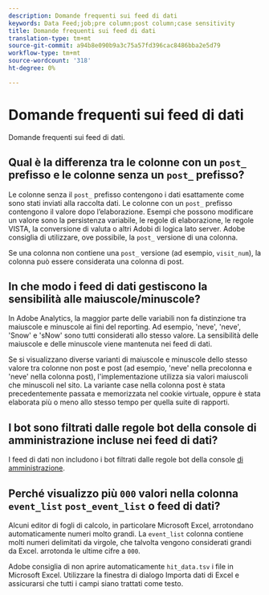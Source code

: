 ```yaml
---
description: Domande frequenti sui feed di dati
keywords: Data Feed;job;pre column;post column;case sensitivity
title: Domande frequenti sui feed di dati
translation-type: tm+mt
source-git-commit: a94b8e090b9a3c75a57fd396cac8486bba2e5d79
workflow-type: tm+mt
source-wordcount: '318'
ht-degree: 0%

---
```



# Domande frequenti sui feed di dati

Domande frequenti sui feed di dati.

## Qual è la differenza tra le colonne con un `post_` prefisso e le colonne senza un `post_` prefisso?

Le colonne senza il `post_` prefisso contengono i dati esattamente come sono stati inviati alla raccolta dati. Le colonne con un `post_` prefisso contengono il valore dopo l’elaborazione. Esempi che possono modificare un valore sono la persistenza variabile, le regole di elaborazione, le regole VISTA, la conversione di valuta o altri Adobi di logica  lato server.  Adobe consiglia di utilizzare, ove possibile, la `post_` versione di una colonna.

Se una colonna non contiene una `post_` versione (ad esempio, `visit_num`), la colonna può essere considerata una colonna di post.

## In che modo i feed di dati gestiscono la sensibilità alle maiuscole/minuscole?

In  Adobe Analytics, la maggior parte delle variabili non fa distinzione tra maiuscole e minuscole ai fini del reporting. Ad esempio, &#39;neve&#39;, &#39;neve&#39;, &#39;Snow&#39; e &#39;sNow&#39; sono tutti considerati allo stesso valore. La sensibilità delle maiuscole e delle minuscole viene mantenuta nei feed di dati.

Se si visualizzano diverse varianti di maiuscole e minuscole dello stesso valore tra colonne non post e post (ad esempio, &#39;neve&#39; nella precolonna e &#39;neve&#39; nella colonna post), l&#39;implementazione utilizza sia valori maiuscoli che minuscoli nel sito. La variante case nella colonna post è stata precedentemente passata e memorizzata nel cookie virtuale, oppure è stata elaborata più o meno allo stesso tempo per quella suite di rapporti.

## I bot sono filtrati dalle regole bot della console di amministrazione incluse nei feed di dati?

I feed di dati non includono i bot filtrati dalle regole bot della console [di amministrazione](https://docs.adobe.com/content/help/en/analytics/admin/admin-tools/bot-removal/bot-removal.html).

## Perché visualizzo più `000` valori nella colonna `event_list` `post_event_list` o feed di dati?

Alcuni editor di fogli di calcolo, in particolare Microsoft Excel, arrotondano automaticamente numeri molto grandi. La `event_list` colonna contiene molti numeri delimitati da virgole, che talvolta vengono considerati grandi da Excel. arrotonda le ultime cifre a `000`.

 Adobe consiglia di non aprire automaticamente `hit_data.tsv` i file in Microsoft Excel. Utilizzare la finestra di dialogo Importa dati di Excel e assicurarsi che tutti i campi siano trattati come testo.
